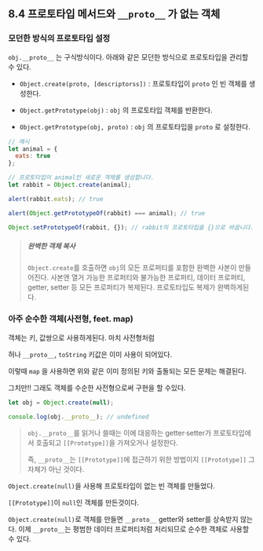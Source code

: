 ## 8.4 프로토타입 메서드와 `__proto__` 가 없는 객체

### 모던한 방식의 프로토타입 설정

`obj.__proto__` 는 구식방식이다. 아래와 같은 모던한 방식으로 프로토타입을 관리할 수 있다.

- `Object.create(proto, [descriptorss])` : 프로토타입이 `proto` 인 빈 객체를 생성한다.
- `Object.getPrototype(obj)` : `obj` 의 프로토타입 객체를 반환한다.

- `Object.getPrototype(obj, proto)` : `obj` 의 프로토타입을 `proto` 로 설정한다.



```js
// 예시
let animal = {
  eats: true
};

// 프로토타입이 animal인 새로운 객체를 생성합니다.
let rabbit = Object.create(animal);

alert(rabbit.eats); // true

alert(Object.getPrototypeOf(rabbit) === animal); // true

Object.setPrototypeOf(rabbit, {}); // rabbit의 프로토타입을 {}으로 바꿉니다.
```



> ##### 완벽한 객체 복사
>
> `Object.create`를 호출하면 `obj`의 모든 프로퍼티를 포함한 완벽한 사본이 만들어진다. 사본엔 열거 가능한 프로퍼티와 불가능한 프로퍼티, 데이터 프로퍼티, getter, setter 등 모든 프로퍼티가 복제된다. 프로토타입도 복제가 완벽하게된다.



### 아주 순수한 객체(사전형, feet. map)

객체는 키, 값쌍으로 사용하게된다. 마치 사전형처럼

허나 `__proto__`, `toString` 키값은 이미 사용이 되어있다.

이렇때 `map` 을 사용하면 위와 같은 이미 정의된 키와 출돌되는 모든 문제는 해결된다.

그치만!! 그래도 객체를 수순한 사전형으로써 구현을 할 수있다.

```js
let obj = Object.create(null);

console.log(obj.__proto__); // undefined
```



> `obj.__proto__`를 읽거나 쓸때는 이에 대응하는 getter·setter가 프로토타입에서 호출되고 `[[Prototype]]`을 가져오거나 설정한다.
>
> 즉, `__proto__`는 `[[Prototype]]`에 접근하기 위한 방법이지 `[[Prototype]]` 그 자체가 아닌 것이다.



`Object.create(null)`을 사용해 프로토타입이 없는 빈 객체를 만들었다.

`[[Prototype]]`이 `null`인 객체를 만든것이다.

`Object.create(null)`로 객체를 만들면 `__proto__` getter와 setter를 상속받지 않는다. 이제 `__proto__`는 평범한 데이터 프로퍼티처럼 처리되므로 순수한 객체로 사용할 수 있다.